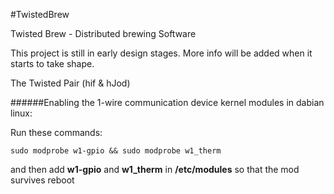 #TwistedBrew

Twisted Brew - Distributed brewing Software

This project is still in early design stages. 
More info will be added when it starts to take shape.

The Twisted Pair (hif & hJod)


######Enabling the 1-wire communication device kernel modules in dabian linux:

Run these commands:

`sudo modprobe w1-gpio && sudo modprobe w1_therm`

and then add **w1-gpio** and **w1_therm** in **/etc/modules** so that the mod survives reboot



